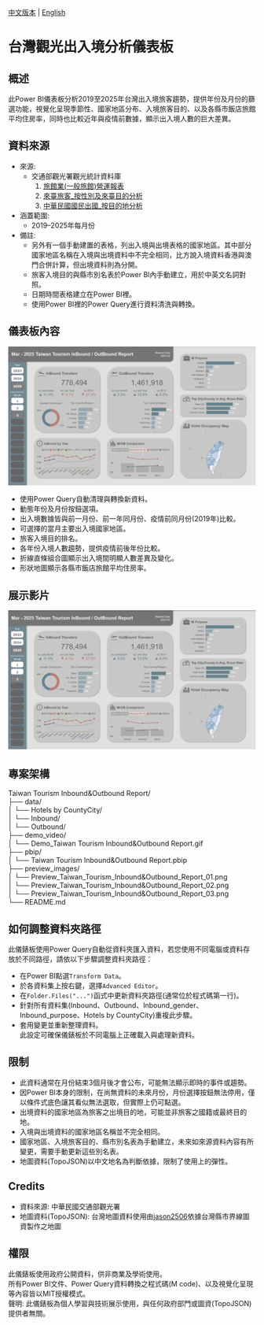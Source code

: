 [中文版本](README.md) | [English](README_EN.md)  
  
# 台灣觀光出入境分析儀表板   
  
## 概述  
此Power BI儀表板分析2019至2025年台灣出入境旅客趨勢，提供年份及月份的篩選功能，視覺化呈現季節性、國家地區分布、入境旅客目的、以及各縣市飯店旅館平均住房率，同時也比較近年與疫情前數據，顯示出入境人數的巨大差異。  

## 資料來源  
- 來源:  
  - 交通部觀光署觀光統計資料庫  
    1. [旅館業(一般旅館)營運報表](https://admin.taiwan.net.tw/businessinfo/FilePage?a=9711)  
    2. [來臺旅客_按性別及來臺目的分析](https://stat.taiwan.net.tw/statistics/month/inbound/gender/purpose)  
    3. [中華民國國民出國_按目的地分析](https://stat.taiwan.net.tw/statistics/month/outbound/destination)  
- 涵蓋範圍:  
  - 2019–2025年每月份  
- 備註:  
  - 另外有一個手動建置的表格，列出入境與出境表格的國家地區。其中部分國家地區名稱在入境與出境資料中不完全相同，比方說入境資料香港與澳門合併計算，但出境資料則為分開。   
  - 旅客入境目的與縣市別名表於Power BI內手動建立，用於中英文名詞對照。  
  - 日期時間表格建立在Power BI裡。  
  - 使用Power BI裡的Power Query進行資料清洗與轉換。  

## 儀表板內容  
![Preview Images](preview_images/Preview_Taiwan_Tourism_Inbound&Outbound_Report_01.png)  
- 使用Power Query自動清理與轉換新資料。  
- 動態年份及月份按鈕選項。  
- 出入境數據皆與前一月份、前一年同月份、疫情前同月份(2019年)比較。
- 可選擇的當月主要出入境國家地區。  
- 旅客入境目的排名。  
- 各年份入境人數趨勢，提供疫情前後年份比較。  
- 折線直條組合圖顯示出入境間明顯人數差異及變化。  
- 形狀地圖顯示各縣市飯店旅館平均住房率。  

## 展示影片  
![Dashboard Demo](demo_video/Demo_Taiwan_Tourism_Inbound&Outbound_Report.gif)  
  
## 專案架構  
Taiwan Tourism Inbound&Outbound Report/  
├── data/  
│   └── Hotels by CountyCity/  
│   └── Inbound/  
│   └── Outbound/  
├── demo_video/  
│   └── Demo_Taiwan Tourism Inbound&Outbound Report.gif  
├── pbip/  
│   └── Taiwan Tourism Inbound&Outbound Report.pbip  
├── preview_images/  
│   └── Preview_Taiwan_Tourism_Inbound&Outbound_Report_01.png  
│   └── Preview_Taiwan_Tourism_Inbound&Outbound_Report_02.png  
│   └── Preview_Taiwan_Tourism_Inbound&Outbound_Report_03.png   
└── README.md  
  
## 如何調整資料夾路徑  
此儀錶板使用Power Query自動從資料夾匯入資料，若您使用不同電腦或資料存放於不同路徑，請依以下步驟調整資料夾路徑：  
- 在Power BI點選`Transform Data`。  
- 於各資料集上按右鍵，選擇`Advanced Editor`。  
- 在`Folder.Files("...")`函式中更新資料夾路徑(通常位於程式碼第一行)。  
- 針對所有資料集(Inbound、Outbound、Inbound_gender、Inbound_purpose、Hotels by CountyCity)重複此步驟。  
- 套用變更並重新整理資料。  
此設定可確保儀錶板於不同電腦上正確載入與處理新資料。  

## 限制  
- 此資料通常在月份結束3個月後才會公布，可能無法顯示即時的事件或趨勢。  
- 因Power BI本身的限制，在尚無資料的未來月份，月份選擇按鈕無法停用，僅以條件式底色讓其看似無法選取，但實際上仍可點選。  
- 出境資料的國家地區為旅客之出境目的地，可能並非旅客之國籍或最終目的地。
- 入境與出境資料的國家地區名稱並不完全相同。  
- 國家地區、入境旅客目的、縣市別名表為手動建立，未來如來源資料內容有所變更，需要手動更新這些別名表。  
- 地圖資料(TopoJSON)以中文地名為判斷依據，限制了使用上的彈性。  

## Credits  
- 資料來源: 中華民國交通部觀光署
- 地圖資料(TopoJSON): 台灣地圖資料使用由[jason2506](https://github.com/jason2506/Taiwan.TopoJSON)依據台灣縣市界線圖資製作之地圖 

## 權限  
此儀錶板使用政府公開資料，供非商業及學術使用。  
所有Power BI文件、Power Query資料轉換之程式碼(M code)、以及視覺化呈現等內容皆以MIT授權模式。  
聲明: 此儀錶板為個人學習與技術展示使用，與任何政府部門或圖資(TopoJSON)提供者無關。  
